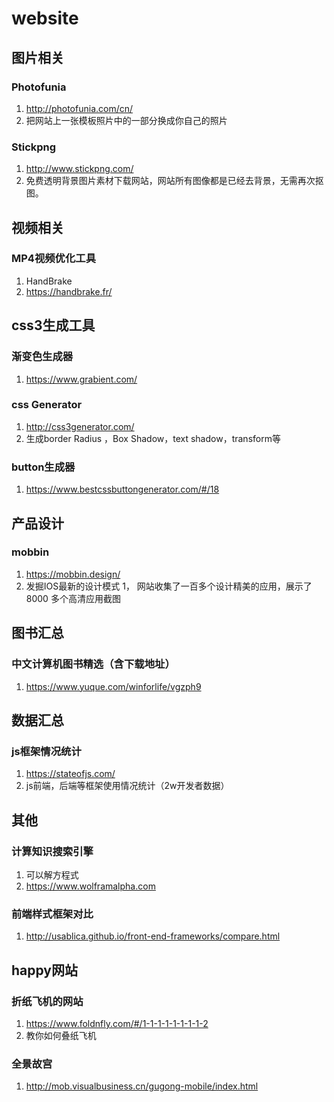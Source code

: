 # website

## 图片相关

### Photofunia 

1. http://photofunia.com/cn/
2. 把网站上一张模板照片中的一部分换成你自己的照片 

### Stickpng 

1. http://www.stickpng.com/
2. 免费透明背景图片素材下载网站，网站所有图像都是已经去背景，无需再次抠图。 

## 视频相关
### MP4视频优化工具
1. HandBrake
1. https://handbrake.fr/

## css3生成工具

###  渐变色生成器

1. https://www.grabient.com/

### css Generator

1. http://css3generator.com/
2. 生成border Radius ，Box Shadow，text shadow，transform等

### button生成器

1. https://www.bestcssbuttongenerator.com/#/18

## 产品设计
### mobbin
1. https://mobbin.design/
1. 发掘IOS最新的设计模式
1， 网站收集了一百多个设计精美的应用，展示了 8000 多个高清应用截图

## 图书汇总
### 中文计算机图书精选（含下载地址）
1. https://www.yuque.com/winforlife/vgzph9



## 数据汇总
### js框架情况统计
1. https://stateofjs.com/
1. js前端，后端等框架使用情况统计（2w开发者数据）

## 其他
### 计算知识搜索引擎
1. 可以解方程式
1. https://www.wolframalpha.com
### 前端样式框架对比
1. http://usablica.github.io/front-end-frameworks/compare.html

## happy网站
### 折纸飞机的网站
1. https://www.foldnfly.com/#/1-1-1-1-1-1-1-1-2
1. 教你如何叠纸飞机

### 全景故宫
1. http://mob.visualbusiness.cn/gugong-mobile/index.html